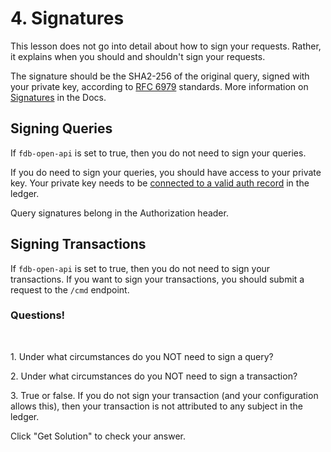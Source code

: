 # 4. Signatures

This lesson does not go into detail about how to sign your requests. Rather, it explains when you should and shouldn't sign your requests.

The signature should be the SHA2-256 of the original query, signed with your private key, according to <a href="https://tools.ietf.org/html/rfc6979" target="_blank">RFC 6979</a> standards. More information on <a href="/docs/identity/signatures" target="_blank">Signatures</a> in the Docs.

## Signing Queries

If `fdb-open-api` is set to true, then you do not need to sign your queries.

If you do need to sign your queries, you should have access to your private key. Your private key needs to be <a href="/docs/identity/auth-records" target="_blank"> connected to a valid auth record</a> in the ledger.

Query signatures belong in the Authorization header.

## Signing Transactions

If `fdb-open-api` is set to true, then you do not need to sign your transactions. If you want to sign your transactions, you should submit a request to the `/cmd` endpoint.

<div class="challenge">
<h3>Questions!</h3>
<br/>
<p>1. Under what circumstances do you NOT need to sign a query?</p>
<p>2. Under what circumstances do you NOT need to sign a transaction?</p>
<p>3. True or false. If you do not sign your transaction (and your configuration allows this), then your transaction is not attributed to any subject in the ledger.</p>
<p>Click "Get Solution" to check your answer. </p>
</div>
<br/>
<br/>
